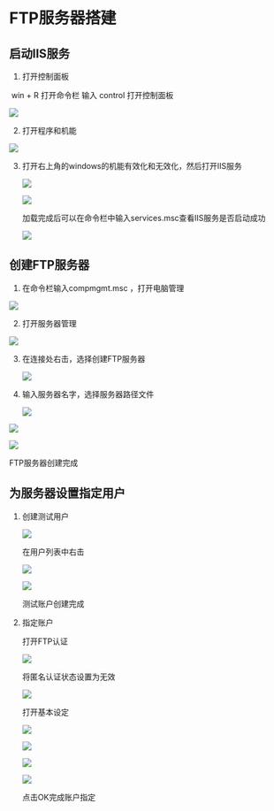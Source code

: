 # FTP服务器搭建

## 启动IIS服务

1. 打开控制面板

​	win + R 打开命令栏 输入 control 打开控制面板

![](./FTPServiceAccountCreate.assets/3.png)

2. 打开程序和机能

![](./FTPServiceAccountCreate.assets/4.png)

3. 打开右上角的windows的机能有效化和无效化，然后打开IIS服务

   ![](./FTPServiceAccountCreate.assets/6.png)

   ![](./FTPServiceAccountCreate.assets/7.png)

   加载完成后可以在命令栏中输入services.msc查看IIS服务是否启动成功

   ![](./FTPServiceAccountCreate.assets/8.png)

## 创建FTP服务器

1.  在命令栏输入compmgmt.msc ，打开电脑管理

   ![](./FTPServiceAccountCreate.assets/10.png)

2.  打开服务器管理

   ![](./FTPServiceAccountCreate.assets/12.png)

3. 在连接处右击，选择创建FTP服务器

   ![](./FTPServiceAccountCreate.assets/13.png)

4. 输入服务器名字，选择服务器路径文件

   ![](./FTPServiceAccountCreate.assets/14.png)

![](D:\05_git\linqstudy\docs\FTPServiceAccountCreate.assets\image-20210825142707259.png)

![](.\FTPServiceAccountCreate.assets\17.png)

FTP服务器创建完成

## 为服务器设置指定用户

1. 创建测试用户

   ![](./FTPServiceAccountCreate.assets/18.png)

   在用户列表中右击

   ![](./FTPServiceAccountCreate.assets/19.png)

   ![](./FTPServiceAccountCreate.assets/20.png)

   测试账户创建完成

2. 指定账户

   打开FTP认证

   ![](./FTPServiceAccountCreate.assets/26.png)

   将匿名认证状态设置为无效

   ![](./FTPServiceAccountCreate.assets/27.png)

   打开基本设定

   ![](./FTPServiceAccountCreate.assets/21.png)

   ![](./FTPServiceAccountCreate.assets/22.png)

   ![](./FTPServiceAccountCreate.assets/24.png)

   ![](./FTPServiceAccountCreate.assets/25.png)

   点击OK完成账户指定

